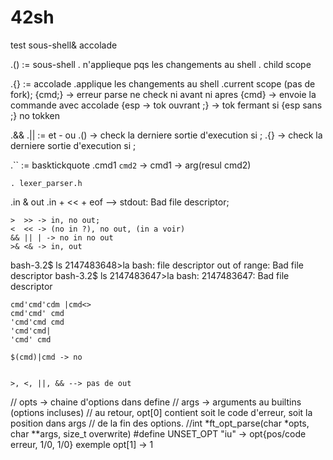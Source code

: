 # 42sh

test sous-shell& accolade

 .() := sous-shell
	. n'applieque pqs les changements au shell
	. child scope

 .{} := accolade
 	.applique les changements au shell
	.current scope (pas de fork);
	{cmd;} -> erreur parse ne check ni avant ni apres
	{cmd} -> envoie la commande avec accolade
	{esp -> tok ouvrant
	;} -> tok fermant
	si {esp sans ;} no tokken

 .&& .|| := et - ou
 	.() -> check la derniere sortie d'execution si ;
	.{} -> check la derniere sortie d'execution si ;

 .`` := basktickquote
	.cmd1 `cmd2` -> cmd1 -> arg(resul cmd2)

	. lexer_parser.h

 .in & out
	.in + << + eof --> stdout: Bad file descriptor;

	>  >> -> in, no out;
	<  << -> (no in ?), no out, (in a voir)
	&& || | -> no in no out
	>& <& -> in, out

bash-3.2$ ls 2147483648>la
bash: file descriptor out of range: Bad file descriptor
bash-3.2$ ls 2147483647>la
bash: 2147483647: Bad file descriptor


	cmd'cmd'cdm |cmd<>
	cmd'cmd' cmd
	'cmd'cmd cmd
	'cmd'cmd|
	'cmd' cmd

	$(cmd)|cmd -> no


	>, <, ||, && --> pas de out
  // opts -> chaine d'options dans define
  // args -> arguments au builtins (options incluses)
  // au retour, opt[0] contient soit le code d'erreur, soit la position dans args
  // de la fin des options.
  //int *ft_opt_parse(char *opts, char **args, size_t overwrite)
  #define UNSET_OPT "iu" -> opt{pos/code erreur, 1/0, 1/0}
   exemple opt[1] -> 1

